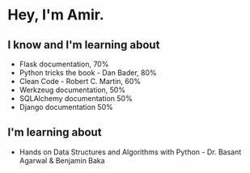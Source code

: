 # Hey, I'm Amir.

## I know and I'm learning about

- Flask documentation, 70%
- Python tricks the book - Dan Bader, 80%
- Clean Code - Robert C. Martin, 60%
- Werkzeug documentation, 50%
- SQLAlchemy documentation 50%
- Django documentation 50%

## I'm learning about

- Hands on Data Structures and Algorithms with Python - Dr. Basant Agarwal & Benjamin Baka
